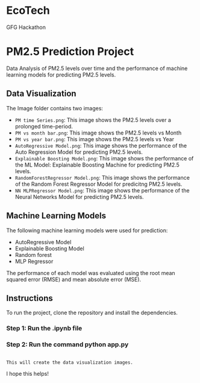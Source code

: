 # EcoTech
GFG Hackathon

# PM2.5 Prediction Project
Data Analysis of PM2.5 levels over time and the performance of machine learning models for predicting PM2.5 levels.

## Data Visualization

The Image folder contains two images:

* `PM time Series.png`: This image shows the PM2.5 levels over a prolonged time-period.
* `PM vs month bar.png`: This image shows the PM2.5 levels vs Month
* `PM vs year bar.png`: This image shows the PM2.5 levels vs Year
* `AutoRegressive Model.png`: This image shows the performance of the Auto Regression Model for predicting PM2.5 levels.
* `Explainable Boosting Model.png`: This image shows the performance of the ML Model: Explainable Boosting Machine for predicting PM2.5 levels.
* `RandomForestRegressor Model.png`: This image shows the performance of the Random Forest Regressor Model for predicitng PM2.5 levels.
* `NN MLPRegressor Model.png`: This image shows the performance of the Neural Networks Model for predicting PM2.5 levels.

## Machine Learning Models

The following machine learning models were used for prediction:

* AutoRegressive Model
* Explainable Boosting Model
* Random forest
* MLP Regressor

The performance of each model was evaluated using the root mean squared error (RMSE) and mean absolute error (MSE).

## Instructions

To run the project, clone the repository and install the dependencies.

### Step 1: Run the .ipynb file
### Step 2: Run the command python app.py


```

This will create the data visualization images.

```


I hope this helps!
